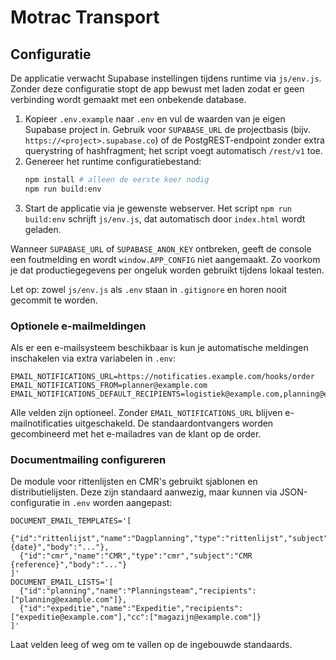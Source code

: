 # Motrac Transport

## Configuratie

De applicatie verwacht Supabase instellingen tijdens runtime via `js/env.js`. Zonder deze configuratie stopt de app bewust met laden zodat er geen verbinding wordt gemaakt met een onbekende database.

1. Kopieer `.env.example` naar `.env` en vul de waarden van je eigen Supabase project in. Gebruik voor `SUPABASE_URL` de projectbasis (bijv. `https://<project>.supabase.co`) of de PostgREST-endpoint zonder extra querystring of hashfragment; het script voegt automatisch `/rest/v1` toe.
2. Genereer het runtime configuratiebestand:
   ```bash
   npm install # alleen de eerste keer nodig
   npm run build:env
   ```
3. Start de applicatie via je gewenste webserver. Het script `npm run build:env` schrijft `js/env.js`, dat automatisch door `index.html` wordt geladen.

Wanneer `SUPABASE_URL` of `SUPABASE_ANON_KEY` ontbreken, geeft de console een foutmelding en wordt `window.APP_CONFIG` niet aangemaakt. Zo voorkom je dat productiegegevens per ongeluk worden gebruikt tijdens lokaal testen.

Let op: zowel `js/env.js` als `.env` staan in `.gitignore` en horen nooit gecommit te worden.

### Optionele e-mailmeldingen

Als er een e-mailsysteem beschikbaar is kun je automatische meldingen inschakelen via extra variabelen in `.env`:

```
EMAIL_NOTIFICATIONS_URL=https://notificaties.example.com/hooks/order
EMAIL_NOTIFICATIONS_FROM=planner@example.com
EMAIL_NOTIFICATIONS_DEFAULT_RECIPIENTS=logistiek@example.com,planning@example.com
```

Alle velden zijn optioneel. Zonder `EMAIL_NOTIFICATIONS_URL` blijven e-mailnotificaties uitgeschakeld. De standaardontvangers worden gecombineerd met het e-mailadres van de klant op de order.

### Documentmailing configureren

De module voor rittenlijsten en CMR's gebruikt sjablonen en distributielijsten. Deze zijn standaard aanwezig, maar kunnen via JSON-configuratie in `.env` worden aangepast:

```
DOCUMENT_EMAIL_TEMPLATES='[
  {"id":"rittenlijst","name":"Dagplanning","type":"rittenlijst","subject":"Rittenlijst {date}","body":"..."},
  {"id":"cmr","name":"CMR","type":"cmr","subject":"CMR {reference}","body":"..."}
]'
DOCUMENT_EMAIL_LISTS='[
  {"id":"planning","name":"Planningsteam","recipients":["planning@example.com"]},
  {"id":"expeditie","name":"Expeditie","recipients":["expeditie@example.com"],"cc":["magazijn@example.com"]}
]'
```

Laat velden leeg of weg om te vallen op de ingebouwde standaards.
